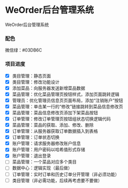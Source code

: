 # WeOrder后台管理系统

WeOrder后台管理系统

### 配色

微信绿：#03DB6C

### 项目进度

- [x] 类目管理：静态页面
- [x] 类目管理：修改功能设计
- [x] 添加菜品：向服务器发送新增菜品数据
- [x] 菜品管理：优化菜品管理页按钮样式，添加页面跳转逻辑
- [x] 管理员：优化管理员信息页页面布局，添加“注销账户”按钮
- [x] 菜品管理：单击某一行的“修改”链接跳转到菜品信息修改页
- [x] 菜品管理：菜品信息修改页添加下架菜品按钮
- [x] 订单管理：修改订单管理页按钮组状态切换逻辑代码
- [x] 菜品管理：菜品的获取、添加、修改、删除
- [x] 订单管理：从服务器获取订单数据插入到表格
- [x] 订单管理：订单状态切换
- [x] 账户管理：请求服务器修改账户信息
- [x] 账户管理：用户密码以哈希值形式存储
- [x] 账户管理：退出登录
- [ ] 菜品管理：一个菜品对应多个类目
- [ ] 数据中心：逻辑实现（最后做）
- [ ] 订单管理：实时订单和历史订单分开管理（非必须功能）
- [ ] 类目管理（非必需功能，后续再考虑要不要做）